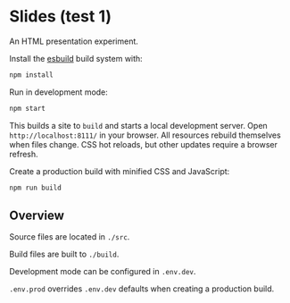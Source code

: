 # Slides (test 1)

An HTML presentation experiment.

Install the [esbuild](https://esbuild.github.io/) build system with:

```bash
npm install
```

Run in development mode:

```bash
npm start
```

This builds a site to `build` and starts a local development server. Open `http://localhost:8111/` in your browser. All resources rebuild themselves when files change. CSS hot reloads, but other updates require a browser refresh.

Create a production build with minified CSS and JavaScript:

```bash
npm run build
```


## Overview

Source files are located in `./src`.

Build files are built to `./build`.

Development mode can be configured in `.env.dev`.

`.env.prod` overrides `.env.dev` defaults when creating a production build.
